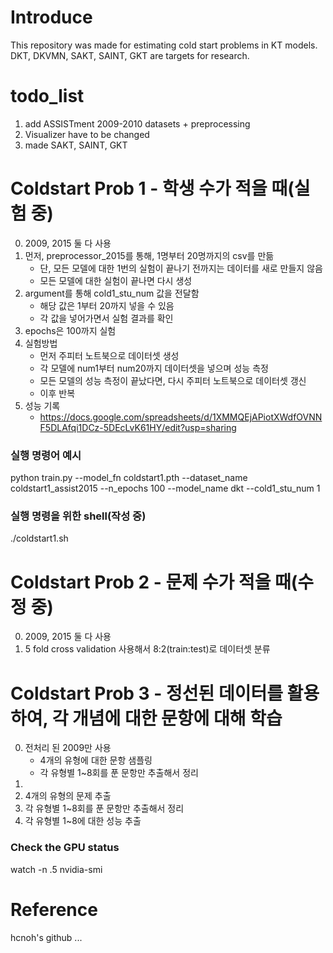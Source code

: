 # Introduce
This repository was made for estimating cold start problems in KT models.
DKT, DKVMN, SAKT, SAINT, GKT are targets for research.

# todo_list
1. add ASSISTment 2009-2010 datasets + preprocessing
2. Visualizer have to be changed
3. made SAKT, SAINT, GKT

# Coldstart Prob 1 - 학생 수가 적을 때(실험 중)
0. 2009, 2015 둘 다 사용
1. 먼저, preprocessor_2015를 통해, 1명부터 20명까지의 csv를 만듦
    - 단, 모든 모델에 대한 1번의 실험이 끝나기 전까지는 데이터를 새로 만들지 않음
    - 모든 모델에 대한 실험이 끝나면 다시 생성
2. argument를 통해 cold1_stu_num 값을 전달함
    - 해당 값은 1부터 20까지 넣을 수 있음
    - 각 값을 넣어가면서 실험 결과를 확인
3. epochs은 100까지 실험
4. 실험방법
    - 먼저 주피터 노트북으로 데이터셋 생성
    - 각 모델에 num1부터 num20까지 데이터셋을 넣으며 성능 측정
    - 모든 모델의 성능 측정이 끝났다면, 다시 주피터 노트북으로 데이터셋 갱신
    - 이후 반복
4. 성능 기록
    - https://docs.google.com/spreadsheets/d/1XMMQEjAPiotXWdfOVNNF5DLAfqi1DCz-5DEcLvK61HY/edit?usp=sharing

### 실행 명령어 예시
python train.py --model_fn coldstart1.pth --dataset_name coldstart1_assist2015 --n_epochs 100 --model_name dkt --cold1_stu_num 1

### 실행 명령을 위한 shell(작성 중)
./coldstart1.sh


# Coldstart Prob 2 - 문제 수가 적을 때(수정 중)
0. 2009, 2015 둘 다 사용
1. 5 fold cross validation 사용해서 8:2(train:test)로 데이터셋 분류

# Coldstart Prob 3 - 정선된 데이터를 활용하여, 각 개념에 대한 문항에 대해 학습
0. 전처리 된 2009만 사용
    - 4개의 유형에 대한 문항 샘플링
    - 각 유형별 1~8회를 푼 문항만 추출해서 정리
1. 
2. 4개의 유형의 문제 추출
3. 각 유형별 1~8회를 푼 문항만 추출해서 정리
4. 각 유형별 1~8에 대한 성능 추출

### Check the GPU status
watch -n .5 nvidia-smi

# Reference
hcnoh's github
...